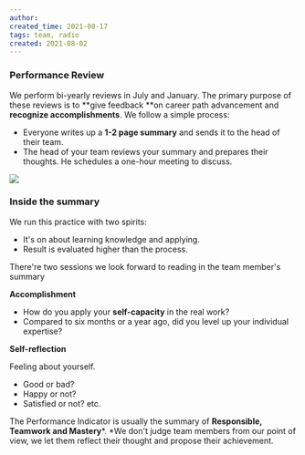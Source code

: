 ```yaml
---
author: 
created_time: 2021-08-17
tags: team, radio
created: 2021-08-02
---
```


### Performance Review 

We perform bi-yearly reviews in July and January. The primary purpose of these reviews is to **give feedback **on career path advancement and **recognize accomplishments**. We follow a simple process:

* Everyone writes up a **1-2 page summary** and sends it to the head of their team.
* The head of your team reviews your summary and prepares their thoughts. He schedules a one-hour meeting to discuss.

![](https://s3.us-west-2.amazonaws.com/secure.notion-static.com/afb2d075-2677-4c74-88d3-2581afd26bd3/16.jpeg?X-Amz-Algorithm=AWS4-HMAC-SHA256&X-Amz-Content-Sha256=UNSIGNED-PAYLOAD&X-Amz-Credential=AKIAT73L2G45EIPT3X45%2F20231031%2Fus-west-2%2Fs3%2Faws4_request&X-Amz-Date=20231031T202245Z&X-Amz-Expires=3600&X-Amz-Signature=c5a06d59eb64783f5d4262b7d7ad05087ad6439a89b5d0fb656554c6036367df&X-Amz-SignedHeaders=host&x-id=GetObject)


### Inside the summary

We run this practice with two spirits:

* It's on about learning knowledge and applying.
* Result is evaluated higher than the process.

There're two sessions we look forward to reading in the team member's summary

**Accomplishment**

* How do you apply your **self-capacity** in the real work?
* Compared to six months or a year ago, did you level up your individual expertise?

**Self-reflection**

Feeling about yourself.

* Good or bad?
* Happy or not?
* Satisfied or not? etc.

The Performance Indicator is usually the summary of **Responsible, Teamwork **and** Mastery***. *We don't judge team members from our point of view, we let them reflect their thought and propose their achievement. 
